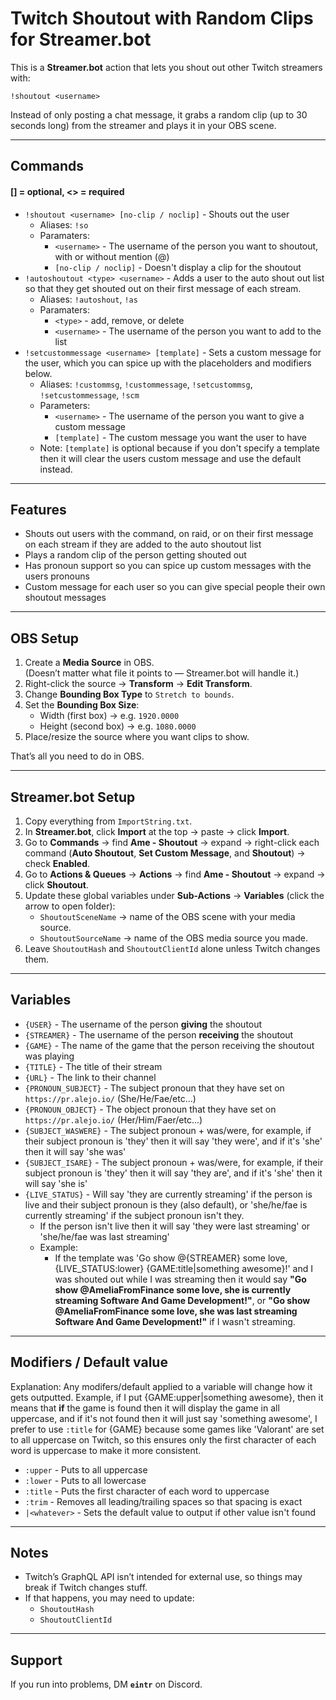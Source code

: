 # Twitch Shoutout with Random Clips for Streamer.bot
This is a **Streamer.bot** action that lets you shout out other Twitch streamers with:

`!shoutout <username>`

Instead of only posting a chat message, it grabs a random clip (up to 30 seconds long) from the streamer and plays it in your OBS scene.

---

## Commands
#### [] = optional, <> = required
- `!shoutout <username> [no-clip / noclip]` - Shouts out the user
   - Aliases: `!so`
   - Paramaters:
     - `<username>` - The username of the person you want to shoutout, with or without mention (@)
     - `[no-clip / noclip]` - Doesn't display a clip for the shoutout
- `!autoshoutout <type> <username>` - Adds a user to the auto shout out list so that they get shouted out on their first message of each stream.
  - Aliases: `!autoshout`, `!as`
  - Paramaters:
    - `<type>` - add, remove, or delete
    - `<username>` - The username of the person you want to add to the list
- `!setcustommessage <username> [template]` - Sets a custom message for the user, which you can spice up with the placeholders and modifiers below.
  - Aliases: `!custommsg`, `!custommessage`, `!setcustommsg`, `!setcustommessage`, `!scm`
  - Parameters:
    - `<username>` - The username of the person you want to give a custom message
    - `[template]` - The custom message you want the user to have
  - Note: `[template]` is optional because if you don't specify a template then it will clear the users custom message and use the default instead.
  
---

## Features
- Shouts out users with the command, on raid, or on their first message on each stream if they are added to the auto shoutout list
- Plays a random clip of the person getting shouted out
- Has pronoun support so you can spice up custom messages with the users pronouns
- Custom message for each user so you can give special people their own shoutout messages

---

## OBS Setup
1. Create a **Media Source** in OBS.  
   (Doesn’t matter what file it points to — Streamer.bot will handle it.)
2. Right-click the source → **Transform** → **Edit Transform**.
3. Change **Bounding Box Type** to `Stretch to bounds`.
4. Set the **Bounding Box Size**:
   - Width (first box) → e.g. `1920.0000`  
   - Height (second box) → e.g. `1080.0000`
5. Place/resize the source where you want clips to show.

That’s all you need to do in OBS.

---

## Streamer.bot Setup
1. Copy everything from `ImportString.txt`.
2. In **Streamer.bot**, click **Import** at the top → paste → click **Import**.
3. Go to **Commands** → find **Ame - Shoutout** → expand → right-click each command (**Auto Shoutout**, **Set Custom Message**, and **Shoutout**) → check **Enabled**.
4. Go to **Actions & Queues** → **Actions** → find **Ame - Shoutout** → expand → click **Shoutout**.
5. Update these global variables under **Sub-Actions** → **Variables** (click the arrow to open folder):
   - `ShoutoutSceneName` → name of the OBS scene with your media source.
   - `ShoutoutSourceName` → name of the OBS media source you made.
6. Leave `ShoutoutHash` and `ShoutoutClientId` alone unless Twitch changes them.

---

## Variables
- `{USER}` - The username of the person **giving** the shoutout
- `{STREAMER}` - The username of the person **receiving** the shoutout
- `{GAME}` - The name of the game that the person receiving the shoutout was playing
- `{TITLE}` - The title of their stream
- `{URL}` - The link to their channel
- `{PRONOUN_SUBJECT}` - The subject pronoun that they have set on `https://pr.alejo.io/` (She/He/Fae/etc...)
- `{PRONOUN_OBJECT}` - The object pronoun that they have set on `https://pr.alejo.io/` (Her/Him/Faer/etc...)
- `{SUBJECT_WASWERE}` - The subject pronoun + was/were, for example, if their subject pronoun is 'they' then it will say 'they were', and if it's 'she' then it will say 'she was'
- `{SUBJECT_ISARE}` - The subject pronoun + was/were, for example, if their subject pronoun is 'they' then it will say 'they are', and if it's 'she' then it will say 'she is'
- `{LIVE_STATUS}` - Will say 'they are currently streaming' if the person is live and their subject pronoun is they (also default), or 'she/he/fae is currently streaming' if the subject pronoun isn't they.
  - If the person isn't live then it will say 'they were last streaming' or 'she/he/fae was last streaming'
  - Example:
    - If the template was 'Go show @{STREAMER} some love, {LIVE_STATUS:lower} {GAME:title|something awesome}!' and I was shouted out while I was streaming then it would say **"Go show @AmeliaFromFinance some love, she is currently streaming Software And Game Development!"**, or **"Go show @AmeliaFromFinance some love, she was last streaming Software And Game Development!"** if I wasn't streaming.

---

## Modifiers / Default value
Explanation:
Any modifers/default applied to a variable will change how it gets outputted.
Example, if I put {GAME:upper|something awesome}, then it means that **if** the game is found then it will display the game in all uppercase, and if it's not found then it will just say 'something awesome', I prefer to use `:title` for {GAME} because some games like 'Valorant' are set to all uppercase on Twitch, so this ensures only the first character of each word is uppercase to make it more consistent.
- `:upper` - Puts to all uppercase
- `:lower` - Puts to all lowercase
- `:title` - Puts the first character of each word to uppercase
- `:trim` - Removes all leading/trailing spaces so that spacing is exact
- `|<whatever>` - Sets the default value to output if other value isn't found

---

## Notes

- Twitch’s GraphQL API isn’t intended for external use, so things may break if Twitch changes stuff.
- If that happens, you may need to update:
  - `ShoutoutHash`
  - `ShoutoutClientId`

---

## Support

If you run into problems, DM **`eintr`** on Discord.
